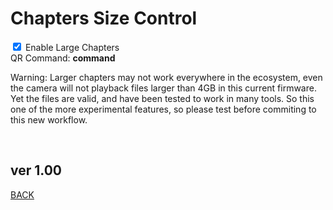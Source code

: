 <script src="../../jquery.min.js"></script>
<script src="../../qrcodeborder.js"></script>
<style>
        #qrcode{
            width: 100%;
        }
        div{
            width: 100%;
            display: inline-block;
        }
</style>

# Chapters Size Control

<input type="checkbox" id="lchptrs" name="lchptrs" checked> 
<label for="lchptrs">Enable Large Chapters</label><br>
<center>
<div id="qrcode"></div>
<br>
</center>
QR Command: <b id="qrtext">command</b><br>

Warning: Larger chapters may not work everywhere in the ecosystem, even the camera will not playback files larger than 4GB in this current firmware. Yet the files are valid, and have been tested to work in many tools. So this one of the more experimental features, so please test before commiting to this new workflow.

<br> 
        
## ver 1.00
[BACK](..)

<script>
var once = true;
var qrcode;
var cmd = "";

function makeQR() 
{	
  if(once == true)
  {
    qrcode = new QRCode(document.getElementById("qrcode"), 
    {
      text : "!M64BT=1",
      width : 360,
      height : 360,
      correctLevel : QRCode.CorrectLevel.M
    });
    once = false;
  }
}

function timeLoop()
{
  cmd = "!M64BT=0";
  if(document.getElementById("lchptrs") != null)
  {
    if(document.getElementById("lchptrs").checked == true)
    {
      cmd = "!M64BT=1";
    }
  }

  qrcode.clear(); 
  qrcode.makeCode(cmd);
  document.getElementById("qrtext").innerHTML = cmd;
  var t = setTimeout(timeLoop, 50);
}

function myReloadFunction() {
  location.reload();
}

makeQR();
timeLoop();

</script>
